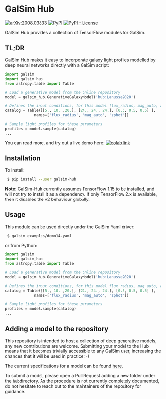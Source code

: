 # GalSim Hub

[![arXiv:2008.03833](https://img.shields.io/badge/astro--ph.IM-arXiv%3A2008.03833-B31B1B.svg)](https://arxiv.org/abs/2008.03833) [![PyPI](https://img.shields.io/pypi/v/galsim-hub)](https://pypi.org/project/galsim-hub/) [![PyPI - License](https://img.shields.io/pypi/l/galsim-hub)](https://github.com/McWilliamsCenter/galsim_hub/blob/master/LICENSE) 

GalSim Hub provides a collection of TensorFlow modules for GalSim.

## TL;DR

GalSim Hub makes it easy to incorporate galaxy light profiles modelled by deep neural networks directly with a GalSim script:

```py
import galsim
import galsim_hub
from astropy.table import Table

# Load a generative model from the online repository
model = galsim_hub.GenerativeGalaxyModel('hub:Lanusse2020')

# Defines the input conditions, for this model flux_radius, mag_auto, and redshift
catalog = Table([[5., 10. ,20.], [24., 24., 24.], [0.5, 0.5, 0.5] ],
             names=['flux_radius', 'mag_auto', 'zphot'])

# Sample light profiles for these parameters
profiles = model.sample(catalog)
...
```
You can read more, and try out a live demo here: [![colab link](https://colab.research.google.com/assets/colab-badge.svg)](https://colab.research.google.com/github/McWilliamsCenter/galsim_hub/blob/master/notebooks/GalsimHubDemo.ipynb)

## Installation

To install:
```sh
 $ pip install --user galsim-hub
```
**Note**: GalSim-Hub currently assumes TensorFlow 1.15 to be installed, and will not try to install it as a dependency.
If only TensorFlow 2.x is available, then it disables the v2 behaviour globally.


## Usage

This module can be used directly under the GalSim Yaml driver:
```sh
 $ galsim examples/demo14.yaml
```
or from Python:
```py
import galsim
import galsim_hub
from astropy.table import Table

# Load a generative model from the online repository
model = galsim_hub.GenerativeGalaxyModel('hub:Lanusse2020')

# Defines the input conditions, for this model flux_radius, mag_auto, and redshift
catalog = Table([[5., 10. ,20.], [24., 24., 24.], [0.5, 0.5, 0.5] ],
             names=['flux_radius', 'mag_auto', 'zphot'])

# Sample light profiles for these parameters
profiles = model.sample(catalog)
...
```

## Adding a model to the repository

This repository is intended to host a collection of deep generative models, any new contributions are welcome.
Submitting your model to the Hub means that it becomes trivially accessible to any GalSim user, increasing the chances that it will be used in practice :-)

The current specifications for a model can be found [here](specifications.md).

To submit a model, please open a Pull Request adding a new folder under the `hub`directory. As the procedure is not currently completely documented, do not hesitate to reach out to the maintainers of the repository for guidance. 


